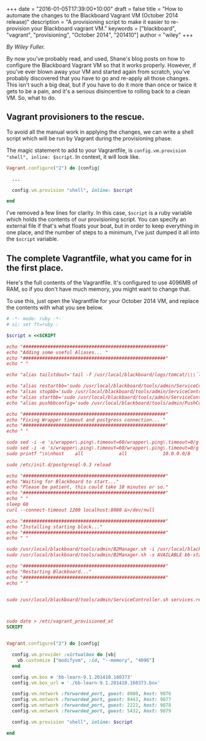 +++
date = "2016-01-05T17:39:00+10:00"
draft = false
title = "How to automate the changes to the Blackboard Vagrant VM (October 2014 release)"
description = "A provisioning script to make it easier to re-provision your Blackboard vagrant VM."
keywords = ["blackboard", "vagrant", "provisioning", "October 2014", "201410"]
author = "wiley"
+++

*By Wiley Fuller.*

By now you've probably read, and used, Shane's blog posts on how to configure the Blackboard Vagrant VM so that it works properly.  However, if you've ever blown away your VM and started again from scratch, you've probably discovered that you have to go and re-apply all those changes.  This isn't such a big deal, but if you have to do it more than once or twice it gets to be a pain, and it's a serious disincentive to rolling back to a clean VM.  So, what to do. 

## Vagrant provisioners to the rescue.

To avoid all the manual work in applying the changes, we can write a shell script which will be run by Vagrant during the provisioning phase. 

The magic statement to add to your Vagrantfile, is `config.vm.provision "shell", inline: $script`.   In context, it will look like. 

````ruby
Vagrant.configure("2") do |config|

  ...

  config.vm.provision "shell", inline: $script

end
````
I've removed a few lines for clarity. 
In this case, `$script` is a ruby variable which holds the contents of our provisioning script.   You can specify an external file if that's what floats your boat, but in order to keep everything in one place, and the number of steps to a minimum, I've just dumped it all into the `$script` variable.


## The complete Vagrantfile, what you came for in the first place.

Here's the full contents of the Vagrantfile.  It's configured to use 4096MB of RAM, so if you don't have much memory, you might want to change that.

To use this, just open the Vagrantfile for your October 2014 VM, and replace the contents with what you see below. 


````ruby
# -*- mode: ruby -*-
# vi: set ft=ruby :

$script = <<SCRIPT

echo "####################################################"
echo "Adding some useful Aliases... "
echo "####################################################"
echo " "

echo "alias tailstdout='tail -f /usr/local/blackboard/logs/tomcat/\\\`ls -1 --sort=time /usr/local/blackboard/logs/tomcat | grep stdout-stderr | head -n1\\\`'" >> /home/vagrant/.bashrc

echo "alias restartbb='sudo /usr/local/blackboard/tools/admin/ServiceController.sh services.restart'" >> /home/vagrant/.bashrc
echo "alias stopbb='sudo /usr/local/blackboard/tools/admin/ServiceController.sh services.stop'" >> /home/vagrant/.bashrc
echo "alias startbb='sudo /usr/local/blackbaord/tools/admin/ServiceController.sh services.start'" >> /home/vagrant/.bashrc
echo "alias pushbbconfig='sudo /usr/local/blackboard/tools/admin/PushConfigUpdates.sh'" >> /home/vagrant/.bashrc

echo "####################################################"
echo "Fixing Wrapper timeout and postgress connection... "
echo "####################################################"
echo " "

sudo sed -i -e 's/wrapper\.ping\.timeout=60/wrapper\.ping\.timeout=0/g' /usr/local/blackboard/config/tomcat/conf/wrapper.conf
sudo sed -i -e 's/wrapper\.ping\.timeout=60/wrapper\.ping\.timeout=0/g' /usr/local/blackboard/config/tomcat/conf/wrapper.conf.bb
sudo printf "\n\nhost    all             all             10.0.0.0/8              password\n" >>  /var/lib/pgsql/9.3/data/pg_hba.conf

sudo /etc/init.d/postgresql-9.3 reload

echo "####################################################"
echo "Waiting for Blackboard to start..."
echo "Please be patient, this could take 10 minutes or so."
echo "####################################################"
echo " "
sleep 60
curl --connect-timeout 1200 localhost:8080 &>/dev/null

echo "####################################################"
echo "Installing starting block..."
echo "####################################################"
echo " "

sudo /usr/local/blackboard/tools/admin/B2Manager.sh -i /usr/local/blackboard/system/autoinstall/internal.developer/allavailable/starting-block.war
sudo /usr/local/blackboard/tools/admin/B2Manager.sh -s AVAILABLE bb-starting-block

echo "####################################################"
echo "Restarting Blackboard..."
echo "####################################################"
echo " "


sudo /usr/local/blackboard/tools/admin/ServiceController.sh services.restart



sudo date > /etc/vagrant_provisioned_at
SCRIPT


Vagrant.configure("2") do |config|

  config.vm.provider :virtualbox do |vb|
    vb.customize ["modifyvm", :id, "--memory", "4096"]
  end

  config.vm.box = 'bb-learn-9.1.201410.160373'
  config.vm.box_url = './bb-learn-9.1.201410.160373.box'

  config.vm.network :forwarded_port, guest: 8080, host: 9876
  config.vm.network :forwarded_port, guest: 8443, host: 9877
  config.vm.network :forwarded_port, guest: 2222, host: 9878
  config.vm.network :forwarded_port, guest: 5432, host: 9879

  config.vm.provision "shell", inline: $script

end
````